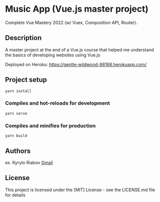 # Music App (Vue.js master project)

Complete Vue Mastery 2022 (w/ Vuex, Composition API, Router).

## Description

A master project at the end of a Vue.js course that helped me understand the basics of developing websites using Vue.js 

Deployed on Heroku: https://gentle-wildwood-98168.herokuapp.com/

## Project setup
```
yarn install
```

### Compiles and hot-reloads for development
```
yarn serve
```

### Compiles and minifies for production
```
yarn build
```

## Authors

ex. Kyrylo Riabov [Gmail](kyryl.ryabov@gmail.com)

## License

This project is licensed under the [MIT] License - see the LICENSE.md file for details

